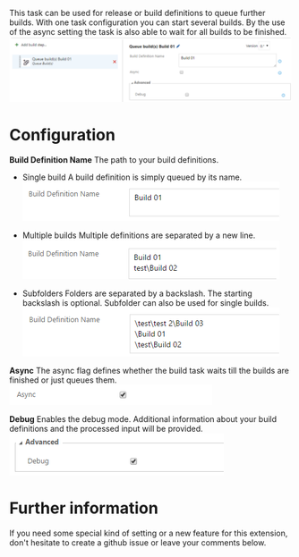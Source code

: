This task can be used for release or build definitions to queue further builds. With one task configuration you can start several builds.
By the use of the async setting the task is also able to wait for all builds to be finished.
![Single build configuration](doc/images/task_overview.png "Single build configuration")

# Configuration

**Build Definition Name**
The path to your build definitions.

* Single build
A build definition is simply queued by its name.
![Single build configuration](doc/images/config_build_definition_01.png "Single build configuration")

* Multiple builds
Multiple definitions are separated by a new line.
![Multiple builds configuration](doc/images/config_build_definition_02.png "Multiple builds configuration")

* Subfolders
Folders are separated by a backslash. The starting backslash is optional. Subfolder can also be used for single builds.
![Subfolders configuration](doc/images/config_build_definition_03.png "Subfolders configuration")


**Async**
The async flag defines whether the build task waits till the builds are finished or just queues them.
![Async configuration](doc/images/config_async.png "Async configuration")

**Debug**
Enables the debug mode. Additional information about your build definitions and the processed input will be provided.
![Debug configuration](doc/images/config_debug.png "Debug configuration")

# Further information
If you need some special kind of setting or a new feature for this extension, don't hesitate to create a github issue or leave your comments below.
